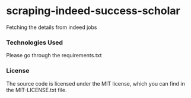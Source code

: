 # scraping-indeed-success-scholar
Fetching the details from indeed jobs

### Technologies Used
Please go through the requirements.txt

### License 
The source code is licensed under the MIT license, which you can find in the MIT-LICENSE.txt file.